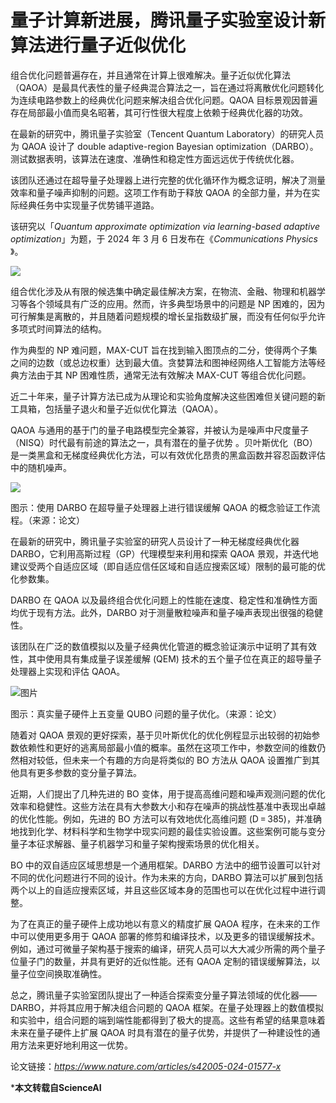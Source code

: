 # 量子计算新进展，腾讯量子实验室设计新算法进行量子近似优化

组合优化问题普遍存在，并且通常在计算上很难解决。量子近似优化算法（QAOA）是最具代表性的量子经典混合算法之一，旨在通过将离散优化问题转化为连续电路参数上的经典优化问题来解决组合优化问题。QAOA 目标景观因普遍存在局部最小值而臭名昭著，其可行性很大程度上依赖于经典优化器的功效。

在最新的研究中，腾讯量子实验室（Tencent Quantum Laboratory）的研究人员为 QAOA 设计了 double adaptive-region Bayesian optimization（DARBO）。测试数据表明，该算法在速度、准确性和稳定性方面远远优于传统优化器。

该团队还通过在超导量子处理器上进行完整的优化循环作为概念证明，解决了测量效率和量子噪声抑制的问题。这项工作有助于释放 QAOA 的全部力量，并为在实际经典任务中实现量子优势铺平道路。

该研究以「​*Quantum approximate optimization via learning-based adaptive optimization*​」为题，于 2024 年 3 月 6 日发布在《​*Communications Physics*​》。

![](https://pic.imgdb.cn/item/65effce79f345e8d03a06a8b.png)

组合优化涉及从有限的候选集中确定最佳解决方案，在物流、金融、物理和机器学习等各个领域具有广泛的应用。然而，许多典型场景中的问题是 NP 困难的，因为可行解集是离散的，并且随着问题规模的增长呈指数级扩展，而没有任何似乎允许多项式时间算法的结构。

作为典型的 NP 难问题，MAX-CUT 旨在找到输入图顶点的二分，使得两个子集之间的边数（或总边权重）达到最大值。贪婪算法和图神经网络人工智能方法等经典方法由于其 NP 困难性质，通常无法有效解决 MAX-CUT 等组合优化问题。

近二十年来，量子计算方法已成为从理论和实验角度解决这些困难但关键问题的新工具箱，包括量子退火和量子近似优化算法（QAOA）。

QAOA 与通用的基于门的量子电路模型完全兼容，并被认为是噪声中尺度量子（NISQ）时代最有前途的算法之一，具有潜在的量子优势 。贝叶斯优化（BO）是一类黑盒和无梯度经典优化方法，可以有效优化昂贵的黑盒函数并容忍函数评估中的随机噪声。

![](https://pic.imgdb.cn/item/65effcf99f345e8d03a0b297.png)

图示：使用 DARBO 在超导量子处理器上进行错误缓解 QAOA 的概念验证工作流程。（来源：论文）

在最新的研究中，腾讯量子实验室的研究人员设计了一种无梯度经典优化器 DARBO，它利用高斯过程（GP）代理模型来利用和探索 QAOA 景观，并迭代地建议受两个自适应区域（即自适应信任区域和自适应搜索区域）限制的最可能的优化参数集。

DARBO 在 QAOA 以及最终组合优化问题上的性能在速度、稳定性和准确性方面均优于现有方法。此外，DARBO 对于测量散粒噪声和量子噪声表现出很强的稳健性。

该团队在广泛的数值模拟以及量子经典优化管道的概念验证演示中证明了其有效性，其中使用具有集成量子误差缓解 (QEM) 技术的五个量子位在真正的超导量子处理器上实现和评估 QAOA。

![图片](https://pic.imgdb.cn/item/65effd179f345e8d03a12be9.png)

图示：真实量子硬件上五变量 QUBO 问题的量子优化。（来源：论文）

随着对 QAOA 景观的更好探索，基于贝叶斯优化的优化例程显示出较弱的初始参数依赖性和更好的逃离局部最小值的概率。虽然在这项工作中，参数空间的维数仍然相对较低，但未来一个有趣的方向是将类似的 BO 方法从 QAOA 设置推广到其他具有更多参数的变分量子算法。

近期，人们提出了几种先进的 BO 变体，用于提高高维问题和噪声观测问题的优化效率和稳健性。这些方法在具有大参数大小和存在噪声的挑战性基准中表现出卓越的优化性能。例如，先进的 BO 方法可以有效地优化高维问题 (D = 385)，并准确地找到化学、材料科学和生物学中现实问题的最佳实验设置。这些案例可能与变分量子本征求解器、量子机器学习和量子架构搜索场景的优化相关。

BO 中的双自适应区域思想是一个通用框架。DARBO 方法中的细节设置可以针对不同的优化问题进行不同的设计。作为未来的方向，DARBO 算法可以扩展到包括两个以上的自适应搜索区域，并且这些区域本身的范围也可以在优化过程中进行调整。

为了在真正的量子硬件上成功地以有意义的精度扩展 QAOA 程序，在未来的工作中可以使用更多用于 QAOA 部署的修剪和编译技术，以及更多的错误缓解技术。例如，通过可微量子架构基于搜索的编译，研究人员可以大大减少所需的两个量子位量子门的数量，并具有更好的近似性能。还有 QAOA 定制的错误缓解算法，以量子位空间换取准确性。

总之，腾讯量子实验室团队提出了一种适合探索变分量子算法领域的优化器——DARBO，并将其应用于解决组合问题的 QAOA 框架。在量子处理器上的数值模拟和实验中，组合问题的端到端性能都得到了极大的提高。这些有希望的结果意味着未来在量子硬件上扩展 QAOA 时具有潜在的量子优势，并提供了一种建设性的通用方法来更好地利用这一优势。

论文链接：*https://www.nature.com/articles/s42005-024-01577-x ​*

***本文转载自ScienceAI**

